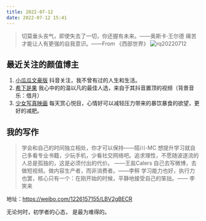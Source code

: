```yaml
---
title: 2022-07-12
date: 2022-07-12 15:41
---
```


> 切莫垂头丧气，即使失去了一切，你还握有未来。——奥斯卡·王尔德
> 痛苦才能让人有更强的自我意识。——From 《西部世界》
![rq20220712](http://wrdoc.iotop.work/jianxue/rq20220712.jpg)



## 最近关注的颜值博主

1. [小瓜瓜文豪版](https://weibo.com/u/2789113171) 抖音关注，我不曾有过的人生和生活。
2. [希下是果](https://weibo.com/ZzTHui) 我心中的的温以凡的最佳人选，来自于其抖音置顶的视频（背景音乐：借月）
3. [少女写真映画](https://weibo.com/u/6524978930) 每天赏心悦目，心情好可以减轻压力带来的暴饮暴食的欲望，更好的减肥。

## 我的写作

> 学会和自己的时间独立相处，你才可以保持——陌川-MC
> 想提升学习就自己多看专业书籍，少玩手机，少看社交网络吧。追求理性，不愿随波逐流的人总是孤独的，这是必须付出的代价。 ——王盐Calers
> 自己去写微博，去做短视频。做内容生产者，而非消费者。——李鲆
> 学习能力也好，执行力也罢，核心只有一个：在刚开始的时候，平静地接受自己的笨拙。—— 李笑来 

地址：https://weibo.com/1226157155/LBV2gBECR

无论何时，初学者的心态， 是最为难得的。
